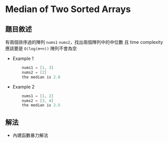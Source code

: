 # Median of Two Sorted Arrays

## 題目敘述

有兩個排序過的陣列 `nums1` `nums2`，找出兩個陣列中的中位數
且 time complexity 應該要是 `O(log(m+n))`
陣列不會為空

- Example 1

    ```go
        nums1 = [1, 3]
        nums2 = [2]
        the median is 2.0
    ```

- Example 2

    ```go
        nums1 = [1, 2]
        nums2 = [3, 4]
        the median is 2.5
    ```

## 解法

- 內建函數暴力解法
